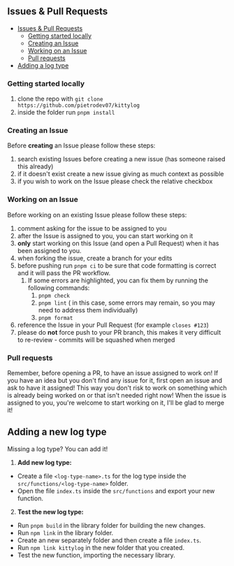 ## Issues & Pull Requests

- [Issues \& Pull Requests](#issues--pull-requests)
  - [Getting started locally](#getting-started-locally)
  - [Creating an Issue](#creating-an-issue)
  - [Working on an Issue](#working-on-an-issue)
  - [Pull requests](#pull-requests)
- [Adding a log type](#adding-a-new-log-type)

### Getting started locally

1. clone the repo with `git clone https://github.com/pietrodev07/kittylog`
2. inside the folder run `pnpm install`

### Creating an Issue

Before **creating** an Issue please follow these steps:

1. search existing Issues before creating a new issue (has someone raised this already)
2. if it doesn't exist create a new issue giving as much context as possible
3. if you wish to work on the Issue please check the relative checkbox

### Working on an Issue

Before working on an existing Issue please follow these steps:

1. comment asking for the issue to be assigned to you
2. after the Issue is assigned to you, you can start working on it
3. **only** start working on this Issue (and open a Pull Request) when it has been assigned to you.
4. when forking the issue, create a branch for your edits
5. before pushing run `pnpm ci` to be sure that code formatting is correct and it will pass the PR workflow.
   1. If some errors are highlighted, you can fix them by running the following commands:
      1. `pnpm check`
      2. `pnpm lint` ( in this case, some errors may remain, so you may need to address them individually)
      3. `pnpm format`
6. reference the Issue in your Pull Request (for example `closes #123`)
7. please do **not** force push to your PR branch, this makes it very difficult to re-review - commits will be squashed when merged

### Pull requests

Remember, before opening a PR, to have an issue assigned to work on! If you have an idea but you don't find any issue for it, first open an issue and ask to have it assigned! This way you don't risk to work on something which is already being worked on or that isn't needed right now!
When the issue is assigned to you, you're welcome to start working on it, I'll be glad to merge it!

## Adding a new log type

Missing a log type? You can add it!

1. **Add new log type:**

  - Create a file `<log-type-name>.ts` for the log type inside the `src/functions/<log-type-name>` folder.
  - Open the file `index.ts` inside the `src/functions` and export your new function.

2. **Test the new log type:**

  - Run `pnpm build` in the library folder for building the new changes.
  - Run `npm link` in the library folder.
  - Create an new separately folder and then create a file `index.ts`.
  - Run `npm link kittylog` in the new folder that you created.
  - Test the new function, importing the necessary library.